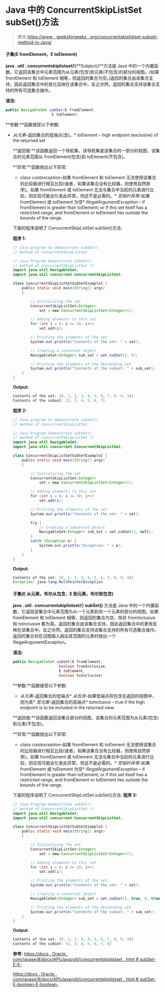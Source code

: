 # Java 中的 ConcurrentSkipListSet subSet()方法

> 原文:[https://www . geeksforgeeks . org/concurrentskiplistset-subset-method-in-Java/](https://www.geeksforgeeks.org/concurrentskiplistset-subset-method-in-java/)

#### **子集(E fromElement，E toElement)**

**java . util . concurrentskiplistset**的**Subject()**方法是 Java 中的一个内置函数，它返回该集合中元素范围为从元素(包含)到元素(不包含)的部分的视图。(如果 fromElement 和 toElement 相等，则返回的集合为空。)返回的集合由该集合支持，因此返回集合中的变化反映在该集合中，反之亦然。返回的集合支持该集合支持的所有可选集合操作。

**语法:**

```java
public NavigableSet subSet(E fromElement,
                     E toElement) 
```

**参数:**函数接受以下参数:

*   *从元素*–返回集合的低端点(含)。*   *toElement* – high endpoint (exclusive) of the returned set

    **返回值:**该函数返回一个导航集，该导航集是该集合的一部分的视图，该集合的元素范围从 fromElement(包含)到 toElement(不包含)。

    **异常:**函数抛出以下异常:

    *   *class castexception*–如果 fromElement 和 toElement 无法使用该集合的比较器进行相互比较(或者，如果该集合没有比较器，则使用自然排序)。如果 fromElement 或 toElement 无法与集合中当前的元素进行比较，则实现可能会引发此异常，但这不是必需的。*   *空指针异常*–如果 fromElement 或 toElement 为空*   *IllegalArgumentException* – if fromElement is greater than toElement; or if this set itself has a restricted range, and fromElement or toElement lies outside the bounds of the range.

    下面的程序说明了 ConcurrentSkipListSet.subSet()方法:

    **程序 1:**

    ```java
    // Java program to demonstrate subSet()
    // method of ConcurrentSkipListSet

    // Java Program Demonstrate subSet()
    // method of ConcurrentSkipListSet */
    import java.util.NavigableSet;
    import java.util.concurrent.ConcurrentSkipListSet;

    class ConcurrentSkipListSetSubSetExample1 {
        public static void main(String[] args)
        {

            // Initializing the set
            ConcurrentSkipListSet<Integer>
                set = new ConcurrentSkipListSet<Integer>();

            // Adding elements to this set
            for (int i = 0; i <= 10; i++)
                set.add(i);

            // Printing the elements of the set
            System.out.println("Contents of the set: " + set);

            // Creating a subsetset object
            NavigableSet<Integer> sub_set = set.subSet(2, 8);

            // Printing the elements of the descending set
            System.out.println("Contents of the subset: " + sub_set);
        }
    }
    ```

    **Output:**

    ```java
    Contents of the set: [0, 1, 2, 3, 4, 5, 6, 7, 8, 9, 10]
    Contents of the subset: [2, 3, 4, 5, 6, 7]

    ```

    **程序 2:**

    ```java
    // Java program to demonstrate subSet()
    // method of ConcurrentSkipListSet

    // Java Program Demonstrate subSet()
    // method of ConcurrentSkipListSet */
    import java.util.NavigableSet;
    import java.util.concurrent.ConcurrentSkipListSet;

    class ConcurrentSkipListSetSubSetExample2 {
        public static void main(String[] args)
        {

            // Initializing the set
            ConcurrentSkipListSet<Integer>
                set = new ConcurrentSkipListSet<Integer>();

            // Adding elements to this set
            for (int i = 0; i <= 10; i++)
                set.add(i);

            // Printing the elements of the set
            System.out.println("Contents of the set: " + set);

            try {
                // Creating a subsetset object
                NavigableSet<Integer> sub_set = set.subSet(2, null);
            }
            catch (Exception e) {
                System.out.println("Exception: " + e);
            }
        }
    }
    ```

    **Output:**

    ```java
    Contents of the set: [0, 1, 2, 3, 4, 5, 6, 7, 8, 9, 10]
    Exception: java.lang.NullPointerException

    ```

    #### **子集(E 从元素，布尔从包含，E 到元素，布尔到包含)**

    **java . util . concurrentskiplistset**的 **subSet()** 方法是 Java 中的一个内置函数，它返回该集合中元素范围为从一个元素到另一个元素的部分的视图。如果 fromElement 和 toElement 相等，则返回的集合为空，除非 fromInclusive 和 toInclusive 都为真。返回的集合由该集合支持，因此返回集合中的更改反映在该集合中，反之亦然。返回的集合支持该集合支持的所有可选集合操作。返回的集合将在试图插入超出其范围的元素时抛出一个 IllegalArgumentException。

    **语法:**

    ```java
    public NavigableSet subSet(E fromElement,
                         boolean fromInclusive,
                         E toElement,
                         boolean toInclusive) 
    ```

    **参数:**函数接受以下参数:

    *   *从元素*–返回集合的低端点*   *从包含*–如果低端点将包含在返回的视图中，则为真*   *至元素*–返回集合的高端点*   *toInclusive* – true if the high endpoint is to be included in the returned view

    **返回值:**该函数返回该集合部分的视图，该集合的元素范围为从元素(包含)到元素(不包含)。

    **异常:**函数抛出以下异常:

    *   *class castexception*–如果 fromElement 和 toElement 无法使用该集合的比较器进行相互比较(或者，如果该集合没有比较器，则使用自然排序)。如果 fromElement 或 toElement 无法与集合中当前的元素进行比较，则实现可能会引发此异常，但这不是必需的。*   *空指针异常*–如果 fromElement 或 toElement 为空*   *IllegalArgumentException* – if fromElement is greater than toElement; or if this set itself has a restricted range, and fromElement or toElement lies outside the bounds of the range.

    下面的程序说明了 ConcurrentSkipListSet.subSet()方法:
    **程序 3:**

    ```java
    // Java Program Demonstrate subSet()
    // method of ConcurrentSkipListSet */
    import java.util.NavigableSet;
    import java.util.concurrent.ConcurrentSkipListSet;

    class ConcurrentSkipListSetSubSetExample3 {
        public static void main(String[] args)
        {

            // Initializing the set
            ConcurrentSkipListSet<Integer>
                set = new ConcurrentSkipListSet<Integer>();

            // Adding elements to this set
            for (int i = 0; i <= 10; i++)
                set.add(i);

            // Printing the elements of the set
            System.out.println("Contents of the set: " + set);

            // Creating a subsetset object
            NavigableSet<Integer> sub_set = set.subSet(2, true, 8, true);

            // Printing the elements of the descending set
            System.out.println("Contents of the subset: " + sub_set);
        }
    }
    ```

    **Output:**

    ```java
    Contents of the set: [0, 1, 2, 3, 4, 5, 6, 7, 8, 9, 10]
    Contents of the subset: [2, 3, 4, 5, 6, 7, 8]

    ```

    **参考:**
    [https://docs . Oracle . com/javase/8/docs/API/Java/util/concurrentskiplistset . html # subSet-E-E-](https://docs.oracle.com/javase/8/docs/api/java/util/concurrent/ConcurrentSkipListSet.html#subSet-E-E-)

    [https://docs . Oracle . com/javase/8/docs/API/Java/util/concurrentskiplistset . html # subSet-E-boolean-E-boolean-](https://docs.oracle.com/javase/8/docs/api/java/util/concurrent/ConcurrentSkipListSet.html#subSet-E-boolean-E-boolean-)